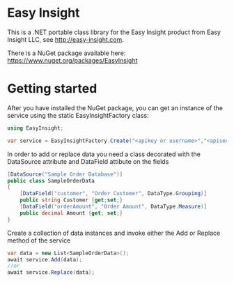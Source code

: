 Easy Insight
===========

This is a .NET portable class library for the Easy Insight product from Easy Insight LLC, see http://easy-insight.com.

There is a NuGet package available here: https://www.nuget.org/packages/EasyInsight

Getting started
===============

After you have installed the NuGet package, you can get an instance of the service using the static EasyInsightFactory class:

```C#
using EasyInsight;

var service = EasyInsightFactory.Create("<apikey or username>","<apisecret or password>");
```

In order to add or replace data you need a class decorated with the DataSource attribute and DataField attibute on the fields

```C#
[DataSource("Sample Order Database")]
public class SampleOrderData
{
	[DataField("customer", "Order Customer", DataType.Grouping)] 
	public string Customer {get;set;}
	[DataField("orderAmount", "Order Amount", DataType.Measure)] 
	public decimal Amount {get; set;}
}
```

Create a collection of data instances and invoke either the Add or Replace method of the service

```C#
var data = new List<SampleOrderData>();
await service.Add(data);
//or
await service.Replace(data);
```

